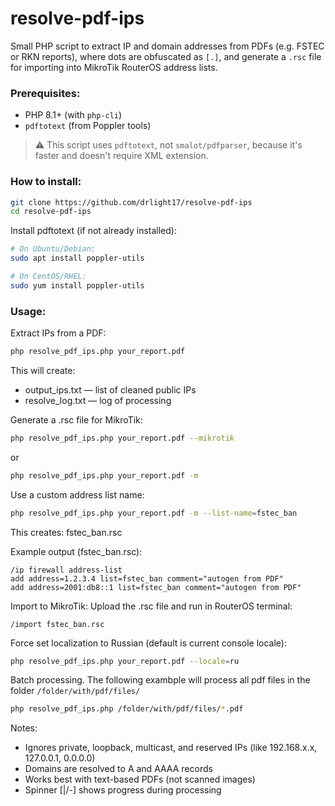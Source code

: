 # resolve-pdf-ips

Small PHP script to extract IP and domain addresses from PDFs (e.g. FSTEC or RKN reports), where dots are obfuscated as `[.]`, and generate a `.rsc` file for importing into MikroTik RouterOS address lists.

### Prerequisites:
- PHP 8.1+ (with `php-cli`)
- `pdftotext` (from Poppler tools)

> ⚠️ This script uses `pdftotext`, not `smalot/pdfparser`, because it's faster and doesn't require XML extension.

### How to install:

```bash
git clone https://github.com/drlight17/resolve-pdf-ips 
cd resolve-pdf-ips
```
Install pdftotext (if not already installed):
```bash
# On Ubuntu/Debian:
sudo apt install poppler-utils

# On CentOS/RHEL:
sudo yum install poppler-utils
```
### Usage:
Extract IPs from a PDF:
```bash
php resolve_pdf_ips.php your_report.pdf
```
This will create:

* output_ips.txt — list of cleaned public IPs
* resolve_log.txt — log of processing

Generate a .rsc file for MikroTik:
```bash
php resolve_pdf_ips.php your_report.pdf --mikrotik
```
or
```bash
php resolve_pdf_ips.php your_report.pdf -m
```
Use a custom address list name:
```bash
php resolve_pdf_ips.php your_report.pdf -m --list-name=fstec_ban
```
This creates: fstec_ban.rsc

Example output (fstec_ban.rsc):
```rsc
/ip firewall address-list
add address=1.2.3.4 list=fstec_ban comment="autogen from PDF"
add address=2001:db8::1 list=fstec_ban comment="autogen from PDF"
```
Import to MikroTik:
Upload the .rsc file and run in RouterOS terminal:
```rsc
/import fstec_ban.rsc
```
Force set localization to Russian (default is current console locale):
```bash
php resolve_pdf_ips.php your_report.pdf --locale=ru
```
Batch processing. The following exambple will process all pdf files in the folder `/folder/with/pdf/files/`
```bash
php resolve_pdf_ips.php /folder/with/pdf/files/*.pdf
```
Notes:
* Ignores private, loopback, multicast, and reserved IPs (like 192.168.x.x, 127.0.0.1, 0.0.0.0)
* Domains are resolved to A and AAAA records
* Works best with text-based PDFs (not scanned images)
* Spinner [\|/-] shows progress during processing

